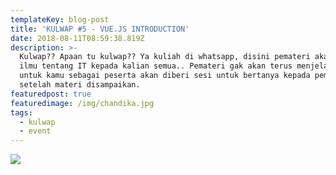 ```yaml
---
templateKey: blog-post
title: 'KULWAP #5 - VUE.JS INTRODUCTION'
date: 2018-08-11T08:59:38.819Z
description: >-
  Kulwap?? Apaan tu kulwap?? Ya kuliah di whatsapp, disini pemateri akan sharing
  ilmu tentang IT kepada kalian semua.. Pemateri gak akan terus menjelaskan kok,
  untuk kamu sebagai peserta akan diberi sesi untuk bertanya kepada pemateri,
  setelah materi disampaikan.
featuredpost: true
featuredimage: /img/chandika.jpg
tags:
  - kulwap
  - event
---
```

![](/img/chandika.jpg)
